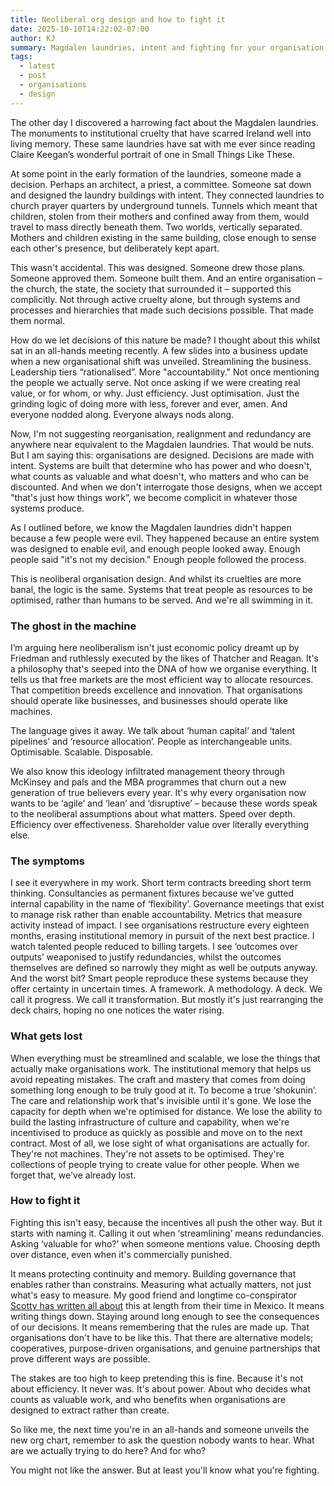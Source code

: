 ```yaml
---
title: Neoliberal org design and how to fight it
date: 2025-10-10T14:22:02-07:00
author: KJ
summary: Magdalen laundries, intent and fighting for your organisation
tags:
  - latest
  - post
  - organisations
  - design
---
```

The other day I discovered a harrowing fact about the Magdalen laundries. The monuments to institutional cruelty that have scarred Ireland well into living memory. These same laundries have sat with me ever since reading Claire Keegan’s wonderful portrait of one in Small Things Like These.

At some point in the early formation of the laundries, someone made a decision. Perhaps an architect, a priest, a committee. Someone sat down and designed the laundry buildings with intent. They connected laundries to church prayer quarters by underground tunnels. Tunnels which meant that children, stolen from their mothers and confined away from them, would travel to mass directly beneath them. Two worlds, vertically separated. Mothers and children existing in the same building, close enough to sense each other's presence, but deliberately kept apart.

This wasn't accidental. This was designed. Someone drew those plans. Someone approved them. Someone built them. And an entire organisation – the church, the state, the society that surrounded it – supported this complicitly. Not through active cruelty alone, but through systems and processes and hierarchies that made such decisions possible. That made them normal.

How do we let decisions of this nature be made?
I thought about this whilst sat in an all-hands meeting recently. A few slides into a business update when a new organisational shift was unveiled. Streamlining the business. Leadership tiers “rationalised”. More "accountability." Not once mentioning the people we actually serve. Not once asking if we were creating real value, or for whom, or why. Just efficiency. Just optimisation. Just the grinding logic of doing more with less, forever and ever, amen. And everyone nodded along. Everyone always nods along.

Now, I'm not suggesting reorganisation, realignment and redundancy are anywhere near equivalent to the Magdalen laundries. That would be nuts. But I am saying this: organisations are designed. Decisions are made with intent. Systems are built that determine who has power and who doesn't, what counts as valuable and what doesn't, who matters and who can be discounted. And when we don't interrogate those designs, when we accept "that's just how things work”, we become complicit in whatever those systems produce.

As I outlined before, we know the Magdalen laundries didn't happen because a few people were evil. They happened because an entire system was designed to enable evil, and enough people looked away. Enough people said "it's not my decision." Enough people followed the process.

This is neoliberal organisation design. And whilst its cruelties are more banal, the logic is the same. Systems that treat people as resources to be optimised, rather than humans to be served. And we're all swimming in it.

### The ghost in the machine
I’m arguing here neoliberalism isn't just economic policy dreamt up by Friedman and ruthlessly executed by the likes of Thatcher and Reagan. It's a philosophy that's seeped into the DNA of how we organise everything. It tells us that free markets are the most efficient way to allocate resources. That competition breeds excellence and innovation. That organisations should operate like businesses, and businesses should operate like machines.

The language gives it away. We talk about ‘human capital’ and ‘talent pipelines’ and ‘resource allocation’. People as interchangeable units. Optimisable. Scalable. Disposable.

We also know this ideology infiltrated management theory through McKinsey and pals and the MBA programmes that churn out a new generation of true believers every year. It's why every organisation now wants to be ‘agile’ and ‘lean’ and ‘disruptive’ – because these words speak to the neoliberal assumptions about what matters. Speed over depth. Efficiency over effectiveness. Shareholder value over literally everything else.

### The symptoms
I see it everywhere in my work. Short term contracts breeding short term thinking. Consultancies as permanent fixtures because we've gutted internal capability in the name of ‘flexibility’. Governance meetings that exist to manage risk rather than enable accountability. Metrics that measure activity instead of impact. I see organisations restructure every eighteen months, erasing institutional memory in pursuit of the next best practice. I watch talented people reduced to billing targets. I see ‘outcomes over outputs’ weaponised to justify redundancies, whilst the outcomes themselves are defined so narrowly they might as well be outputs anyway. And the worst bit? Smart people reproduce these systems because they offer certainty in uncertain times. A framework. A methodology. A deck. We call it progress. We call it transformation. But mostly it's just rearranging the deck chairs, hoping no one notices the water rising.

### What gets lost
When everything must be streamlined and scalable, we lose the things that actually make organisations work. The institutional memory that helps us avoid repeating mistakes. The craft and mastery that comes from doing something long enough to be truly good at it. To become a true ‘shokunin’. The care and relationship work that's invisible until it's gone. We lose the capacity for depth when we're optimised for distance. We lose the ability to build the lasting infrastructure of culture and capability, when we're incentivised to produce as quickly as possible and move on to the next contract. Most of all, we lose sight of what organisations are actually for. They're not machines. They're not assets to be optimised. They're collections of people trying to create value for other people. When we forget that, we've already lost.

### How to fight it
Fighting this isn't easy, because the incentives all push the other way. But it starts with naming it. Calling it out when ‘streamlining’ means redundancies. Asking ‘valuable for who?’ when someone mentions value. Choosing depth over distance, even when it's commercially punished.

It means protecting continuity and memory. Building governance that enables rather than constrains. Measuring what actually matters, not just what's easy to measure. My good friend and longtime co-conspirator [Scotty has written all about](https://scttee.substack.com/) this at length from their time in Mexico. It means writing things down. Staying around long enough to see the consequences of our decisions. It means remembering that the rules are made up. That organisations don't have to be like this. That there are alternative models; cooperatives, purpose-driven organisations, and genuine partnerships that prove different ways are possible.

The stakes are too high to keep pretending this is fine. Because it's not about efficiency. It never was. It's about power. About who decides what counts as valuable work, and who benefits when organisations are designed to extract rather than create.

So like me, the next time you're in an all-hands and someone unveils the new org chart, remember to ask the question nobody wants to hear. What are we actually trying to do here? And for who?

You might not like the answer. But at least you'll know what you're fighting.
